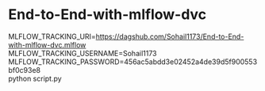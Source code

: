 # End-to-End-with-mlflow-dvc




MLFLOW_TRACKING_URI=https://dagshub.com/Sohail1173/End-to-End-with-mlflow-dvc.mlflow \
MLFLOW_TRACKING_USERNAME=Sohail1173 \
MLFLOW_TRACKING_PASSWORD=456ac5abdd3e02452a4de39d5f900553bf0c93e8 \
python script.py